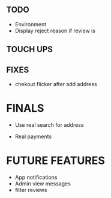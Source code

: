 ## TODO

- Environment 
- Display reject reason if review is
## TOUCH UPS


## FIXES
- chekout flicker after add address

# FINALS

- Use real search for address

- Real payments

# FUTURE FEATURES

- App notifications
- Admin view messages
- filter reviews